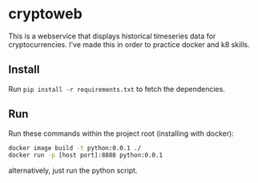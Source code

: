 # cryptoweb
This is a webservice that displays historical timeseries data for cryptocurrencies. I've made this in order
to practice docker and k8 skills.
## Install
Run `pip install -r requirements.txt` to fetch the dependencies.
## Run
Run these commands within the project root (installing with docker):
```bash
docker image build -t python:0.0.1 ./
docker run -p [host port]:8888 python:0.0.1
```
alternatively, just run the python script.
